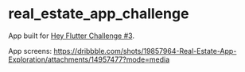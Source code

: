 # real_estate_app_challenge

App built for [Hey Flutter Challenge #3](https://www.youtube.com/watch?v=FkPWn1AvlKQ&t=121s).

App screens: https://dribbble.com/shots/19857964-Real-Estate-App-Exploration/attachments/14957477?mode=media


